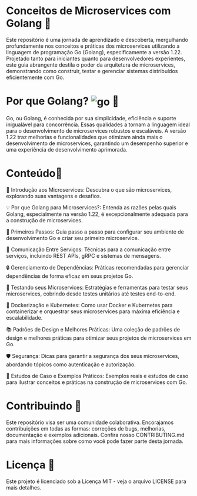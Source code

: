 # Conceitos de Microservices com Golang 🚀 

Este repositório é uma jornada de aprendizado e descoberta, mergulhando profundamente nos conceitos e práticas dos microservices utilizando a linguagem de programação Go (Golang), especificamente a versão 1.22. Projetado tanto para iniciantes 
quanto para desenvolvedores experientes, este guia abrangente destila o poder da arquitetura de microservices, demonstrando como construir, testar e gerenciar sistemas distribuídos eficientemente com Go.

# Por que Golang?   <img align="center" alt="go" src="https://img.shields.io/badge/Go-00ADD8?style=for-the-badge&logo=go&logoColor=white" /> 🌟

Go, ou Golang, é conhecida por sua simplicidade, eficiência e suporte inigualável para concorrência. Essas qualidades a tornam a linguagem ideal para o desenvolvimento de microservices robustos e escaláveis. A versão 1.22 traz melhorias e funcionalidades que otimizam ainda mais o desenvolvimento de microservices, garantindo um desempenho superior e uma experiência de desenvolvimento aprimorada.

# Conteúdo📘

🎉 Introdução aos Microservices: Descubra o que são microservices, explorando suas vantagens e desafios.

💡 Por que Golang para Microservices?: Entenda as razões pelas quais Golang, especialmente na versão 1.22, é excepcionalmente adequada para a construção de microservices.

🚀 Primeiros Passos: Guia passo a passo para configurar seu ambiente de desenvolvimento Go e criar seu primeiro microservice.

🔗 Comunicação Entre Serviços: Técnicas para a comunicação entre serviços, incluindo REST APIs, gRPC e sistemas de mensagens.

🔒 Gerenciamento de Dependências: Práticas recomendadas para gerenciar dependências de forma eficaz em seus projetos Go.

🧪 Testando seus Microservices: Estratégias e ferramentas para testar seus microservices, cobrindo desde testes unitários até testes end-to-end.

🐳 Dockerização e Kubernetes: Como usar Docker e Kubernetes para containerizar e orquestrar seus microservices para máxima eficiência e escalabilidade.

📚 Padrões de Design e Melhores Práticas: Uma coleção de padrões de design e melhores práticas para otimizar seus projetos de microservices em Go.

🛡️ Segurança: Dicas para garantir a segurança dos seus microservices, abordando tópicos como autenticação e autorização.

💼 Estudos de Caso e Exemplos Práticos: Exemplos reais e estudos de caso para ilustrar conceitos e práticas na construção de microservices com Go.


# Contribuindo 🤝
Este repositório visa ser uma comunidade colaborativa. Encorajamos contribuições em todas as formas: correções de bugs, melhorias, documentação e exemplos adicionais. Confira nosso CONTRIBUTING.md para mais informações sobre como você pode fazer parte desta jornada.

# Licença 📜
Este projeto é licenciado sob a Licença MIT - veja o arquivo LICENSE para mais detalhes.
